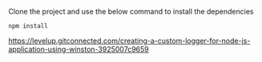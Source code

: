 Clone the project and use the below command to install the dependencies
```
npm install 
```

https://levelup.gitconnected.com/creating-a-custom-logger-for-node-js-application-using-winston-3925007c9659
